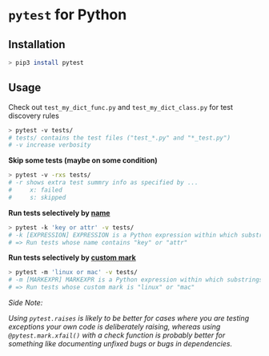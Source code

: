 # `pytest` for Python

## Installation

```bash
> pip3 install pytest
```

## Usage

Check out `test_my_dict_func.py` and `test_my_dict_class.py` for test discovery rules

```bash
> pytest -v tests/
# tests/ contains the test files ("test_*.py" and "*_test.py")
# -v increase verbosity
```

**Skip some tests (maybe on some condition)**

```bash
> pytest -v -rxs tests/
# -r shows extra test summry info as specified by ...
#     x: failed
#     s: skipped
```

**Run tests selectively by <u>name</u>**

```bash
> pytest -k 'key or attr' -v tests/
# -k [EXPRESSION] EXPRESSION is a Python expression within which substrings are used to be checked against the test names
# => Run tests whose name contains "key" or "attr"
```

**Run tests selectively by <u>custom mark</u>**

```bash
> pytest -m 'linux or mac' -v tests/
# -m [MARKEXPR] MARKEXPR is a Python expression within which substrings are used to be checked against the custom marks of the tests
# => Run tests whose custom mark is "linux" or "mac"
```

*Side Note:*

*Using `pytest.raises` is likely to be better for cases where you are testing exceptions your own code is deliberately raising, whereas using `@pytest.mark.xfail()` with a check function is probably better for something like documenting unfixed bugs or bugs in dependencies.*

